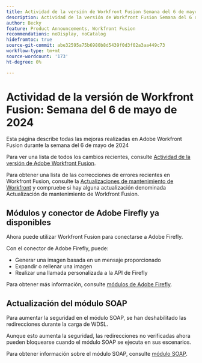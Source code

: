 ```yaml
---
title: Actividad de la versión de Workfront Fusion Semana del 6 de mayo de 2024
description: Actividad de la versión de Workfront Fusion Semana del 6 de mayo de 2024
author: Becky
feature: Product Announcements, Workfront Fusion
recommendations: noDisplay, noCatalog
hidefromtoc: true
source-git-commit: abe32595a75b6980b8d5439f0d3f02a3aa449c73
workflow-type: tm+mt
source-wordcount: '173'
ht-degree: 0%

---
```


# Actividad de la versión de Workfront Fusion: Semana del 6 de mayo de 2024

Esta página describe todas las mejoras realizadas en Adobe Workfront Fusion durante la semana del 6 de mayo de 2024

Para ver una lista de todos los cambios recientes, consulte [Actividad de la versión de Adobe Workfront Fusion](../../../product-announcements/product-releases/fusion-release-activity/fusion-release-activity.md).

Para obtener una lista de las correcciones de errores recientes en Workfront Fusion, consulte la [Actualizaciones de mantenimiento de Workfront](https://experienceleague.adobe.com/docs/workfront-known-issues/releases/current-updates.html) y compruebe si hay alguna actualización denominada Actualización de mantenimiento de Workfront Fusion.

## Módulos y conector de Adobe Firefly ya disponibles

Ahora puede utilizar Workfront Fusion para conectarse a Adobe Firefly.

Con el conector de Adobe Firefly, puede:

* Generar una imagen basada en un mensaje proporcionado
* Expandir o rellenar una imagen
* Realizar una llamada personalizada a la API de Firefly

Para obtener más información, consulte [módulos de Adobe Firefly](/help/quicksilver/workfront-fusion/apps-and-their-modules/adobe-firefly-modules.md).

## Actualización del módulo SOAP

Para aumentar la seguridad en el módulo SOAP, se han deshabilitado las redirecciones durante la carga de WDSL.

Aunque esto aumenta la seguridad, las redirecciones no verificadas ahora pueden bloquearse cuando el módulo SOAP se ejecuta en sus escenarios.

Para obtener información sobre el módulo SOAP, consulte [módulo SOAP](/help/quicksilver/workfront-fusion/apps-and-their-modules/soap-module.md).

